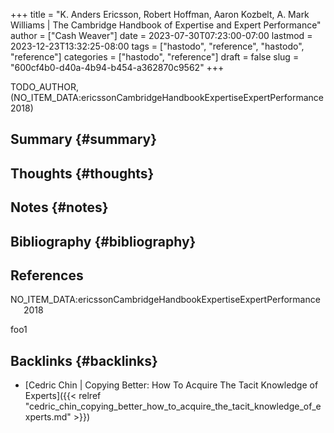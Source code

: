 +++
title = "K. Anders Ericsson, Robert Hoffman, Aaron Kozbelt, A. Mark Williams | The Cambridge Handbook of Expertise and Expert Performance"
author = ["Cash Weaver"]
date = 2023-07-30T07:23:00-07:00
lastmod = 2023-12-23T13:32:25-08:00
tags = ["hastodo", "reference", "hastodo", "reference"]
categories = ["hastodo", "reference"]
draft = false
slug = "600cf4b0-d40a-4b94-b454-a362870c9562"
+++

TODO_AUTHOR, (NO_ITEM_DATA:ericssonCambridgeHandbookExpertiseExpertPerformance2018)


## Summary {#summary}


## Thoughts {#thoughts}


## Notes {#notes}


## Bibliography {#bibliography}

## References

<style>.csl-entry{text-indent: -1.5em; margin-left: 1.5em;}</style><div class="csl-bib-body">
  <div class="csl-entry">NO_ITEM_DATA:ericssonCambridgeHandbookExpertiseExpertPerformance2018</div>
</div>

foo1


## Backlinks {#backlinks}

-   [Cedric Chin | Copying Better: How To Acquire The Tacit Knowledge of Experts]({{< relref "cedric_chin_copying_better_how_to_acquire_the_tacit_knowledge_of_experts.md" >}})
